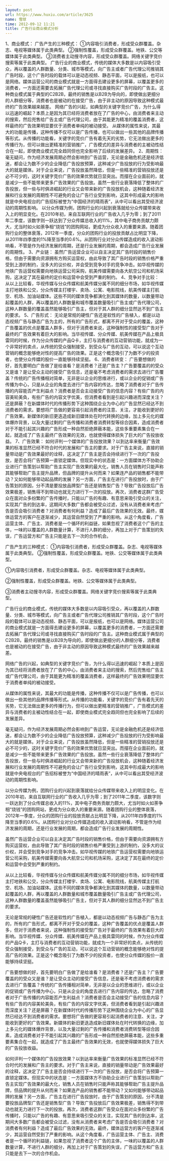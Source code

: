```yaml
---
layout: post
url: https://www.huxiu.com/article/3625
name: 雪球
time: 2012-09-12 11:21
title: 广告行业商业模式分析
---
```

1、商业模式： 广告产生的三种模式： ①内容吸引消费者，形成受众群覆盖。杂志、电视等媒体属于此类典型。 ②强制性覆盖，形成受众群覆盖。地铁、公交等媒体属于此类典型。 ③消费者主动搜寻内容，形成受众群覆盖。网络关键字竞价搜索等属于此类典型。 广告行业的商业模式，传统的媒体大多数是以内容吸引受众，再以覆盖的人群数量、分类、城市等模式，向广告主或者广告代理公司推销其广告时段，这个广告时段的载体可以是动态视频、静态平面，可以是报纸，也可以是网络。媒体运营公司的商业模式就是一方面得去建设更多的屏幕，以覆盖更多的消费者，一方面还需要去拓展广告代理公司或寻找直接购买广告时段的广告主。这种商业模式属于典型的C2B2B，最终的销售是以B2B为导向的，即使做出更细分的人群细分等，消费者也是被动的在接受广告，由于非主动的原因导致这种模式最终的广告效果越来越差。 网络广告的兴起，如典型的关键字竞价广告，为什么得以迅速的崛起？本质上是因为其已经将消费者放在了广告的中心，由消费者来主动的搜索，然后兜售给广告主或广告代理公司，由于其能更为精准的覆盖消费者，这样最终的广告效果明显要优于消费者单纯的被动接受。 从媒体的属性来说，其最大的功能是传播，这种传播不仅可以是广告传播，也可以做出一些其他的品牌传播等形式。从传播的功能看，关键字的竞价广告有着先天的劣势，它无法做出更多的传播行为，但可以做出更精准的营销推广，广告模式的差异与消费者的主被动性结合在一起，即使商业模式完全趋同但也完全影响了后续的发展差异。 2、周期性： 毫无疑问，作为经济发展周期必然会影响到广告运营，无论是金融危机还是经济低迷，都会让为数不少的企业降低广告投放预算，这种减少广告投放的行为受影响最大的就是媒体。对于企业来说，广告投放虽然降低，但是一些精准的营销投放还是必不可少的，这时关键字竞价广告的效果优势就日显突出。而摆在企业面前的，就是减少一些不能带来更多广告效果的广告投放。虽然一些行业衰落降低了整体的广告投放，但一些与时俱进崛起的行业又会带来新的广告投放机会，这种随着经济发展和行业发展的周期性不可避免的会让广告行业受到影响，这其中形成最大的影响就是中央电视台的广告招标被誉为“中国经济的晴雨表”，从中可以看出其受经济波动的周期性影响。 以分众传媒为例，团购行业的兴起到衰落就给分众传媒带来收入上的明显变化。在2010年初，来自互联网行业的广告收入几乎为零；到了2011年二季度，该数字则一跃达到了分众传媒总收入的11%，其中电子商务贡献力颇大，尤当时如火如荼争相“烧钱”的团购网站，更成为分众收入的重要来源。随着团购行业的整体衰落，2012年一季度，分众的团购行业的投放贡献占比明显下降，从2011年四季度的1%降至当季的0.6%。从团购行业对分众传媒造成的收入波动影响看，不管是作为经济发展的周期，还是行业发展的周期，都会造成广告行业发展的周期性。 3、产业链： 虽然广告运营企业可以自主决定其广告时段的销售价格，但由于需要向资源拥有方购买运营权，由此导致了其广告时段的销售价格严重受到上游的制约，没多大的议价权，并会受到竞争对手的竞争冲击。如华视传媒的地铁广告运营权需要向地铁运营公司采购，航美传媒需要向各大航空公司和机场采购，这决定了其在最终的定价和运营中会受到严重的制约。 4、竞争对手比较： 从以上比较看，华视传媒与分众传媒和航美传媒分属不同的细分市场，如华视传媒主打地铁和公交，分众传媒主打楼宇、卖场、公寓、电影院线，航美传媒主打航空、机场、加油站媒体。这些不同的媒体竞争都演化到其媒体的数量，以数量带动起覆盖的人群，再以覆盖的人群数量和城市覆盖数量吸引广告主或广告代理公司，这种人群数量的覆盖虽然能够吸引广告主，但对于其人群的细分显然达不到广告主的要求。 5、广告形式： 无论是常规的硬性广告还是软性的广告植入，都是以动态视频广告与静态广告为主的，所有的广告形式，都离不开对于受众的覆盖，这种广告覆盖的优点是覆盖人群多，但对于消费者来说，这种强制性的接受型广告对于最终的广告效果有着巨大的影响。当华视传媒、分众传媒、航美传媒在产品上极具雷同的时候，作为分众传媒的产品Q卡，主打与消费者的互动营销功能，就成为一个非常好的卖点，从传统的受众强制接受，到受众与广告的互动，可以说这个互动营销的概念能够绝对性的提高广告的效果。正是这个概念吸引了为数不少的投资者，也使分众传媒的股价一直能够持续坚挺。 6、消费者转变： 广告要想做的好，首先要明白广告做了是给谁看？是消费者？还是广告主？广告要覆盖的的受众又是谁？是让受众主动的接受广告信息，还是毫不考虑消费者的需求去进行广告覆盖？传统的广告传播相对简单，无非是以企业的思维进行，或以企业的促销或广告传播为中心，只是从企业的角度去进行广告内容的传达，忽略了消费者对于广告传播的内容能否产生利益点？消费者是否会主动接受广告的信息内容？有些广告的内容美轮美奂，有些广告的内容文字优美，但消费者看到是引起兴趣进而深度关注？还是屏蔽？在新媒体时代的传播形势下这种围绕企业为中心的广告显然已经达不到消费者的需求。要想将广告做的更容易引起消费者的注意、关注，才能收到更好的广告效果。新媒体的新旧更迭造成新旧媒体处在时代转换的边缘，加上多元化的媒体爆炸背景，以及大量过剩的广告传播和消费者消费转型等综合因素，造成消费者对于不能引起其兴趣的广告形成一种自然拒绝屏蔽本能，这些多重要素集合在一起，就造成了广告主最终广告效果的无效，也就使得媒体损失了巨大的广告投放收益。 7、广告效果： 如何评判一个媒体的广告投放效果？以到达率来衡量广告效果的标准显然已经不符合时代的发展和广告主的要求。对于广告主来说，直接的销量带动是广告效果最好的诠释，这决定了广告主是否会持续进行下一次的广告投放，是否会将广告预算一直锁定媒体。但现实中的状态是：一方面媒体方不协助企业进行广告策划以帮助广告主实现广告效果的最大化，销售人员在销售时只能声称其能够帮助广告主提升品牌，但品牌的提升从何而来？如果连产品的销售都不能带动？又如何能够带动起品牌的发展？另一方面，广告主在进行广告投放时，由于广告策划的原因，分不清是要投放品牌型广告还是销售型广告？导致广告投放后广告效果极差，销售得不到带动也就无力进行下一次的投放。再次，消费者这群广告受众在面对众多纷繁的广告传播时，只能以广告的有趣、有意思来吸引受众的关注，实现其广告的到达率，这期间大多数广告都会被受众过滤，没有从消费者来考虑广告是否会吸引消费者？对消费者有何利益？造成了最后广告效果的无效。最终，媒体运营方的客户在逐渐减少，其运营自然受到了严重的影响。从这个角度看，广告运营主体、广告主、消费者是一个循环的利益链，如果忽视了消费者这个广告的主体，一味的以覆盖的人群数量计算，不进行人群的细分，再加上对于广告策划的失误，广告运营方和广告主只能是去下一次的合作机会。

广告产生的三种模式： ①内容吸引消费者，形成受众群覆盖。杂志、电视等媒体属于此类典型。 ②强制性覆盖，形成受众群覆盖。地铁、公交等媒体属于此类典型。

①内容吸引消费者，形成受众群覆盖。杂志、电视等媒体属于此类典型。

②强制性覆盖，形成受众群覆盖。地铁、公交等媒体属于此类典型。

③消费者主动搜寻内容，形成受众群覆盖。网络关键字竞价搜索等属于此类典型。

广告行业的商业模式，传统的媒体大多数是以内容吸引受众，再以覆盖的人群数量、分类、城市等模式，向广告主或者广告代理公司推销其广告时段，这个广告时段的载体可以是动态视频、静态平面，可以是报纸，也可以是网络。媒体运营公司的商业模式就是一方面得去建设更多的屏幕，以覆盖更多的消费者，一方面还需要去拓展广告代理公司或寻找直接购买广告时段的广告主。这种商业模式属于典型的C2B2B，最终的销售是以B2B为导向的，即使做出更细分的人群细分等，消费者也是被动的在接受广告，由于非主动的原因导致这种模式最终的广告效果越来越差。

网络广告的兴起，如典型的关键字竞价广告，为什么得以迅速的崛起？本质上是因为其已经将消费者放在了广告的中心，由消费者来主动的搜索，然后兜售给广告主或广告代理公司，由于其能更为精准的覆盖消费者，这样最终的广告效果明显要优于消费者单纯的被动接受。

从媒体的属性来说，其最大的功能是传播，这种传播不仅可以是广告传播，也可以做出一些其他的品牌传播等形式。从传播的功能看，关键字的竞价广告有着先天的劣势，它无法做出更多的传播行为，但可以做出更精准的营销推广，广告模式的差异与消费者的主被动性结合在一起，即使商业模式完全趋同但也完全影响了后续的发展差异。

毫无疑问，作为经济发展周期必然会影响到广告运营，无论是金融危机还是经济低迷，都会让为数不少的企业降低广告投放预算，这种减少广告投放的行为受影响最大的就是媒体。对于企业来说，广告投放虽然降低，但是一些精准的营销投放还是必不可少的，这时关键字竞价广告的效果优势就日显突出。而摆在企业面前的，就是减少一些不能带来更多广告效果的广告投放。虽然一些行业衰落降低了整体的广告投放，但一些与时俱进崛起的行业又会带来新的广告投放机会，这种随着经济发展和行业发展的周期性不可避免的会让广告行业受到影响，这其中形成最大的影响就是中央电视台的广告招标被誉为“中国经济的晴雨表”，从中可以看出其受经济波动的周期性影响。

以分众传媒为例，团购行业的兴起到衰落就给分众传媒带来收入上的明显变化。在2010年初，来自互联网行业的广告收入几乎为零；到了2011年二季度，该数字则一跃达到了分众传媒总收入的11%，其中电子商务贡献力颇大，尤当时如火如荼争相“烧钱”的团购网站，更成为分众收入的重要来源。随着团购行业的整体衰落，2012年一季度，分众的团购行业的投放贡献占比明显下降，从2011年四季度的1%降至当季的0.6%。从团购行业对分众传媒造成的收入波动影响看，不管是作为经济发展的周期，还是行业发展的周期，都会造成广告行业发展的周期性。

虽然广告运营企业可以自主决定其广告时段的销售价格，但由于需要向资源拥有方购买运营权，由此导致了其广告时段的销售价格严重受到上游的制约，没多大的议价权，并会受到竞争对手的竞争冲击。如华视传媒的地铁广告运营权需要向地铁运营公司采购，航美传媒需要向各大航空公司和机场采购，这决定了其在最终的定价和运营中会受到严重的制约。

从以上比较看，华视传媒与分众传媒和航美传媒分属不同的细分市场，如华视传媒主打地铁和公交，分众传媒主打楼宇、卖场、公寓、电影院线，航美传媒主打航空、机场、加油站媒体。这些不同的媒体竞争都演化到其媒体的数量，以数量带动起覆盖的人群，再以覆盖的人群数量和城市覆盖数量吸引广告主或广告代理公司，这种人群数量的覆盖虽然能够吸引广告主，但对于其人群的细分显然达不到广告主的要求。

无论是常规的硬性广告还是软性的广告植入，都是以动态视频广告与静态广告为主的，所有的广告形式，都离不开对于受众的覆盖，这种广告覆盖的优点是覆盖人群多，但对于消费者来说，这种强制性的接受型广告对于最终的广告效果有着巨大的影响。当华视传媒、分众传媒、航美传媒在产品上极具雷同的时候，作为分众传媒的产品Q卡，主打与消费者的互动营销功能，就成为一个非常好的卖点，从传统的受众强制接受，到受众与广告的互动，可以说这个互动营销的概念能够绝对性的提高广告的效果。正是这个概念吸引了为数不少的投资者，也使分众传媒的股价一直能够持续坚挺。

广告要想做的好，首先要明白广告做了是给谁看？是消费者？还是广告主？广告要覆盖的的受众又是谁？是让受众主动的接受广告信息，还是毫不考虑消费者的需求去进行广告覆盖？传统的广告传播相对简单，无非是以企业的思维进行，或以企业的促销或广告传播为中心，只是从企业的角度去进行广告内容的传达，忽略了消费者对于广告传播的内容能否产生利益点？消费者是否会主动接受广告的信息内容？有些广告的内容美轮美奂，有些广告的内容文字优美，但消费者看到是引起兴趣进而深度关注？还是屏蔽？在新媒体时代的传播形势下这种围绕企业为中心的广告显然已经达不到消费者的需求。要想将广告做的更容易引起消费者的注意、关注，才能收到更好的广告效果。新媒体的新旧更迭造成新旧媒体处在时代转换的边缘，加上多元化的媒体爆炸背景，以及大量过剩的广告传播和消费者消费转型等综合因素，造成消费者对于不能引起其兴趣的广告形成一种自然拒绝屏蔽本能，这些多重要素集合在一起，就造成了广告主最终广告效果的无效，也就使得媒体损失了巨大的广告投放收益。

如何评判一个媒体的广告投放效果？以到达率来衡量广告效果的标准显然已经不符合时代的发展和广告主的要求。对于广告主来说，直接的销量带动是广告效果最好的诠释，这决定了广告主是否会持续进行下一次的广告投放，是否会将广告预算一直锁定媒体。但现实中的状态是：一方面媒体方不协助企业进行广告策划以帮助广告主实现广告效果的最大化，销售人员在销售时只能声称其能够帮助广告主提升品牌，但品牌的提升从何而来？如果连产品的销售都不能带动？又如何能够带动起品牌的发展？另一方面，广告主在进行广告投放时，由于广告策划的原因，分不清是要投放品牌型广告还是销售型广告？导致广告投放后广告效果极差，销售得不到带动也就无力进行下一次的投放。再次，消费者这群广告受众在面对众多纷繁的广告传播时，只能以广告的有趣、有意思来吸引受众的关注，实现其广告的到达率，这期间大多数广告都会被受众过滤，没有从消费者来考虑广告是否会吸引消费者？对消费者有何利益？造成了最后广告效果的无效。最终，媒体运营方的客户在逐渐减少，其运营自然受到了严重的影响。从这个角度看，广告运营主体、广告主、消费者是一个循环的利益链，如果忽视了消费者这个广告的主体，一味的以覆盖的人群数量计算，不进行人群的细分，再加上对于广告策划的失误，广告运营方和广告主只能是去下一次的合作机会。

